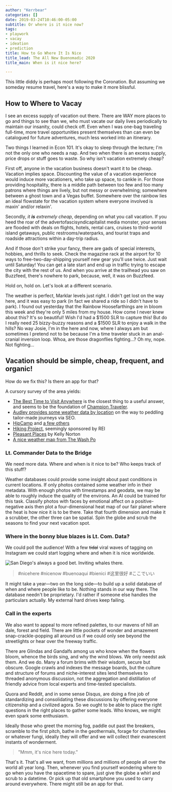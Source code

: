 ```yaml
---
author: "Kerrbear"
categories: []
date: 2019-03-24T10:46:00-05:00
subtitle: Or where is it nice now?
tags:
- playwork
- vacay
- ideation
- prediction
title: How to Go Where It Is Nice
title_lead: The All New Buenomadic 2020
title_main: When is it nice here?

---
```

This little diddy is perhaps moot following the Coronation. But assuming we
someday resume travel, here's a way to make it more blissful.<!--more-->

## **How to Where to Vacay**

I see an excess supply of vacation out there. There are WAY more places to go and things to see than we, who must vacate our daily lives periodically to maintain our insanity, could check off. Even when I was one-bag traveling full-time, more travel opportunities present themselves than can even be catalogued for future adventures, much less worked into an itinerary.

Two things I learned in Econ 101. It's okay to sleep through the lecture; I'm not the only one who needs a nap. And two when there is an excess supply, price drops or stuff goes to waste. So why isn't vacation extremely cheap?

First off, anyone in the vacation business doesn't want it to be cheap. Vacation implies space. Discounting the value of a vacation experience would induce more vacationers, who take up space, to cankle in. For those providing hospitality, there is a middle path between too few and too many patrons where things are lively, but not messy or overwhelming; somewhere between a ghost town and a Vegas buffet. Somewhere over the rainbow lies an ideal flowstate for the vacation system where everyone involved is maxin' and/or relaxin'.

Secondly, _it **is** extremely cheap_, depending on what you call vacation. If you heed the roar of the advertofascisyndicapitalist media monster, your senses are flooded with deals on flights, hotels, rental cars, cruises to third-world island getaways, public restrooms/waterparks, and tourist traps and roadside attractions within a day-trip radius.

And if those don't strike your fancy, there are gads of special interests, hobbies, and thrills to seek. Check the magazine rack at the airport for 10 ways to free-two-day-shipping yourself new gear you'll use twice. Just wait until Saturday! You can get a late start and end up in traffic trying to escape the city with the rest of us. And when you arrive at the trailhead you saw on Buzzfeed, there's nowhere to park, because, well, it was on Buzzfeed.

Hold on, hold on. Let's look at a different scenario.

The weather is perfect, Marklar levels just right. I didn't get lost on the way here, and it was easy to park (in fact we shared a ride so I didn't have to park). I found out yesterday that the Rainbow Hoosefarthings are in bloom this week and they're only 5 miles from my house. How come I never knew about this? It's so beautiful! Wish I'd had a $1500 SLR to capture this! But do I really need 25 bizzy-buzzy reasons and a $1500 SLR to enjoy a walk in the hills? No way Josie, I'm in the here and now, where I always am but sometimes I pretend not to be because I'm a time traveler stuck in an anal-cranial inversion loop. Whoa, are those dragonflies fighting...? Oh my, nope. Not fighting...

## Vacation should be simple, cheap, frequent, and organic!

How do we fix this? Is there an app for that?

A cursory survey of the area yields:

* [The Best Time to Visit
  Anywhere](https://decisiondata.org/the-best-time-to-visit-anywhere/) is the closest thing to a useful answer, and seems to be the
  foundation of [Champion Traveler](https://championtraveler.com/travel-weather-map/).
* [Audley provides some weather data by location](https://www.audleytravel.com/us/new-zealand/best-time-to-visit) on the way to peddling tailor-made journeys via SEO.
* [HipCamp](https://www.hipcamp.com/ "HipCamp") and [a few others](https://www.fatherly.com/gear/airbnb-for-campers/ "AirBnB for campers")
* [Hiking Project](https://www.hikingproject.com/ "REI has a Hiking Project"), seemingly sponsored by REI
* [Pleasant Places](https://kellegous.com/j/2014/02/03/pleasant-places/) by Kelly Norton
* [A nice weather map from The Wash Po](https://www.washingtonpost.com/news/capital-weather-gang/wp/2018/08/07/the-united-states-of-nice-days-heres-where-and-when-to-find-the-nations-most-frequent-ideal-weather/?noredirect=on&utm_term=.11029fac0d9e "WashPo NiceHere")

### Lt. Commander Data to the Bridge

We need more data. Where and when is it nice to be? Who keeps track of this stuff?

Weather databases could provide some insight about past conditions in current locations. If only photos contained some weather info in their metadata. With enough photos with timestamps and geodata, we may be able to roughly induce the quality of the environs. An AI could be trained for this task. Classify photos with faces by emotional affect on a positive-negative axis then plot a four-dimensional heat map of our fair planet where the heat is how nice it is to be there. Take that fourth dimension and make it a scrubber, the other three can be spatial. Spin the globe and scrub the seasons to find your next vacation spot.

### Where in the bonny blue blazes is Lt. Com. Data?

We could poll the audience! With a few ~~tidal~~ viral waves of tagging on Instagram we could start logging where and when it is nice worldwide.

![San Diego's always a good bet. Inviting whales there.](/uploads/pleasant-places-sd.png)

> #nicehere #nicenow #buenoaqui #bienici #这里很好 #ここでいい

It might take a year—two on the long side—to build up a solid database of when and where people like to be. Nothing stands in our way there. The database needn't be proprietary. I'd rather if someone else handles the particulars actually. My external hard drives keep failing.

### Call in the experts

We also want to appeal to more refined palettes, to our mavens of hill an dale, forest and field. There are little pockets of wonder and amazement snap-crackle-popping all around us if we could only see beyond the streetlights or hear over the freeway traffic.

There are Glindas and Gandalfs among us who know when the flowers bloom, whence the birds sing, and why the wind blows. We only needst ask them. And we do. Many a forum brims with their wisdom, secure but obscure. Google crawls and indexes the message boards, but the culture and structure of forums and niche-interest sites lend themselves to threaded anonymous discussion, not the aggregation and distillation of friendly advice from local experts and time-tested specialists.

Quora and Reddit, and in some sense Disqus, are doing a fine job of standardizing and consolidating these discussions by offering everyone citizenship and a civilized agora. So we ought to be able to place the right questions in the right places to gather some leads. Who knows, we might even spark some enthusiasm.

Ideally those who greet the morning fog, paddle out past the breakers, scramble to the first pitch, bathe in the geothermals, forage for chanterelles or whatever fungi, ideally they will offer and we will collect their evanescent instants of wonderment.

> "Mmm, it's nice here today."

That's it. That's all we want, from millions and millions of people all over the world all year long. Then, whenever you find yourself wondering where to go when you have the spacetime to spare, just give the globe a whirl and scrub to a datetime. Or pick up that old smartphone you used to carry around everywhere. There might still be an app for that.
